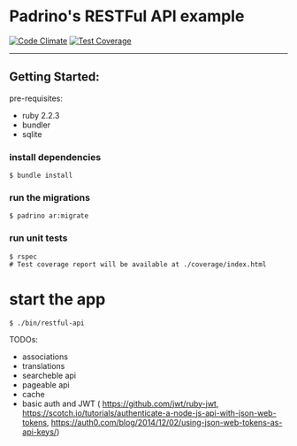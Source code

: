 # Padrino's RESTFul API example

[![Code Climate](https://codeclimate.com/github/marioluan/ruby-web-frameworks-examples/badges/gpa.svg)](https://codeclimate.com/github/marioluan/ruby-web-frameworks-examples)
[![Test Coverage](https://codeclimate.com/github/marioluan/ruby-web-frameworks-examples/badges/coverage.svg)](https://codeclimate.com/github/marioluan/ruby-web-frameworks-examples/coverage)
***

## Getting Started:

pre-requisites:
- ruby 2.2.3
- bundler
- sqlite

### install dependencies
```shell
$ bundle install
```

### run the migrations
```shell
$ padrino ar:migrate
```

### run unit tests
```shell
$ rspec
# Test coverage report will be available at ./coverage/index.html
```

# start the app
```shell
$ ./bin/restful-api
```

TODOs:
- associations
- translations
- searcheble api
- pageable api
- cache
- basic auth and JWT ( https://github.com/jwt/ruby-jwt, https://scotch.io/tutorials/authenticate-a-node-js-api-with-json-web-tokens, https://auth0.com/blog/2014/12/02/using-json-web-tokens-as-api-keys/)